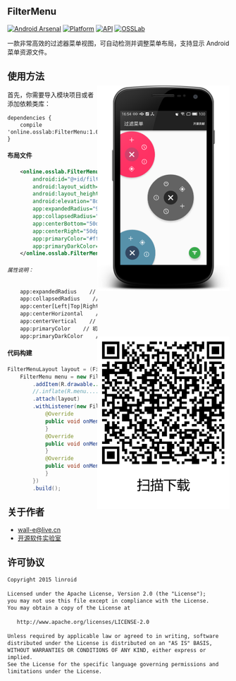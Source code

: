 ## FilterMenu

[![Android Arsenal](https://img.shields.io/badge/Android%20Arsenal-FilterMenu-lightgrey.svg?style=flat)](http://filtermenu.osslab.online/) [![Platform](https://img.shields.io/badge/platform-android-green.svg)](http://developer.android.com/index.html) [![API](https://img.shields.io/badge/API-14%2B-brightgreen.svg?style=flat)](https://android-arsenal.com/api?level=14) [![OSSLab](https://img.shields.io/badge/OSSLab-开源软件实验室-blue.svg?style=flat)](http://osslab.online/)


一款非常高效的过滤器菜单视图，可自动检测并调整菜单布局，支持显示 Android 菜单资源文件。

<img src="./preview/preview.png" alt="FilterMenu" title="FilterMenu" width="300" height="auto" align="right" vspace="52" />


## 使用方法

首先，你需要导入模块项目或者添加依赖类库：

```Gradle
dependencies {
    compile 'online.osslab:FilterMenu:1.0.0'
}
```


#### 布局文件
```xml
    <online.osslab.FilterMenuLayout
        android:id="@+id/filter_menu"
        android:layout_width="match_parent"
        android:layout_height="match_parent"
        android:elevation="8dp"
        app:expandedRadius="96dp"
        app:collapsedRadius="24dp"
        app:centerBottom="50dp"
        app:centerRight="50dp"
        app:primaryColor="#ff37aa4a"
        app:primaryDarkColor="#ff20622b">
    </online.osslab.FilterMenuLayout>
```

<img src="./preview/app.png" alt="FilterMenu" title="FilterMenu" width="300" height="auto" align="right" vspace="52" />

######  `属性说明：`
```xml
    app:expandedRadius    // 扩展圆角
    app:collapsedRadius    //  初始圆角
    app:center[Left|Top|Right|Bottom]  // 显示位置（左上、左下、右上、右下）
    app:centerHorizontal    // 水平居中
    app:centerVertical    // 垂直居中
    app:primaryColor    // 初始主色调
    app:primaryDarkColor    // 扩展主色调
```

#### 代码构建
```java
FilterMenuLayout layout = (FilterMenuLayout) findViewById(R.id.filter_menu);
    FilterMenu menu = new FilterMenu.Builder(this)
        .addItem(R.drawable....)
        //.inflate(R.menu....)//inflate  menu resource
        .attach(layout)
        .withListener(new FilterMenu.OnMenuChangeListener() {
            @Override
            public void onMenuItemClick(View view, int position) {
            }
            @Override
            public void onMenuCollapse() {
            }
            @Override
            public void onMenuExpand() {
            }
        })
        .build();
```

## 关于作者

- [wall-e@live.cn](mailto:wall-e@live.cn)
- [开源软件实验室](http://osslab.online/)


## 许可协议

    Copyright 2015 linroid

    Licensed under the Apache License, Version 2.0 (the "License");
    you may not use this file except in compliance with the License.
    You may obtain a copy of the License at

       http://www.apache.org/licenses/LICENSE-2.0

    Unless required by applicable law or agreed to in writing, software
    distributed under the License is distributed on an "AS IS" BASIS,
    WITHOUT WARRANTIES OR CONDITIONS OF ANY KIND, either express or implied.
    See the License for the specific language governing permissions and
    limitations under the License.
